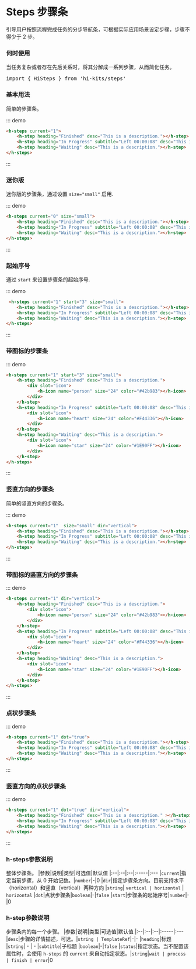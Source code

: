 # Steps 步骤条

引导用户按照流程完成任务的分步导航条，可根据实际应用场景设定步骤，步骤不得少于 2 步。

### 何时使用
当任务复杂或者存在先后关系时，将其分解成一系列步骤，从而简化任务。
<pre class="language-ts">
import { HiSteps } from 'hi-kits/steps'
</pre>


### 基本用法

简单的步骤条。

::: demo
```html
<h-steps current="1">
    <h-step heading="Finished" desc="This is a description."></h-step>
    <h-step heading="In Progress" subtitle="Left 00:00:08" desc="This is a description."></h-step>
    <h-step heading="Waiting" desc="This is a description."></h-step>
</h-steps>

```
:::

### 迷你版

迷你版的步骤条，通过设置 `size="small"` 启用.

::: demo
```html
<h-steps current="0" size="small">
    <h-step heading="Finished" desc="This is a description."></h-step>
    <h-step heading="In Progress" subtitle="Left 00:00:08" desc="This is a description."></h-step>
    <h-step heading="Waiting" desc="This is a description."></h-step>
</h-steps>

```
:::

### 起始序号
通过 `start` 来设置步骤条的起始序号.


::: demo
```html
 <h-steps current="1" start="3" size="small">
    <h-step heading="Finished" desc="This is a description."></h-step>
    <h-step heading="In Progress" subtitle="Left 00:00:08" desc="This is a description."></h-step>
    <h-step heading="Waiting" desc="This is a description."></h-step>
</h-steps>

```
:::

### 带图标的步骤条

::: demo
```html
<h-steps current="1" start="3" size="small">
    <h-step heading="Finished" desc="This is a description.">
        <div slot="icon">
            <h-icon name="person" size="24" color="#42b983"></h-icon>
        </div>
    </h-step>
    <h-step heading="In Progress" subtitle="Left 00:00:08" desc="This is a description.">
        <div slot="icon">
            <h-icon name="heart" size="24" color="#F44336"></h-icon>
        </div>
    </h-step>
    <h-step heading="Waiting" desc="This is a description.">
        <div slot="icon">
            <h-icon name="star" size="24" color="#1E90FF"></h-icon>
        </div>
    </h-step>
</h-steps>

```
:::

### 竖直方向的步骤条
简单的竖直方向的步骤条。


::: demo
```html
<h-steps current="1"  size="small" dir="vertical">
    <h-step heading="Finished" desc="This is a description."></h-step>
    <h-step heading="In Progress" subtitle="Left 00:00:08" desc="This is a description."></h-step>
    <h-step heading="Waiting" desc="This is a description."></h-step>
</h-steps>

```
:::

### 带图标的竖直方向的步骤条

::: demo
```html
<h-steps current="1" dir="vertical">
    <h-step heading="Finished" desc="This is a description.">
        <div slot="icon">
            <h-icon name="person" size="24" color="#42b983"></h-icon>
        </div>
    </h-step>
    <h-step heading="In Progress" subtitle="Left 00:00:08" desc="This is a description.">
        <div slot="icon">
            <h-icon name="heart" size="24" color="#F44336"></h-icon>
        </div>
    </h-step>
    <h-step heading="Waiting" desc="This is a description.">
        <div slot="icon">
            <h-icon name="star" size="24" color="#1E90FF"></h-icon>
        </div>
    </h-step>
</h-steps>

```
:::

### 点状步骤条

::: demo
```html
<h-steps current="1" dot="true">
    <h-step heading="Finished" desc="This is a description."></h-step>
    <h-step heading="In Progress" subtitle="Left 00:00:08" desc="This is a description."></h-step>
    <h-step heading="Waiting" desc="This is a description."></h-step>
</h-steps>

```
:::

### 竖直方向的点状步骤条

::: demo
```html
<h-steps current="1" dot="true" dir="vertical">
    <h-step heading="Finished" desc="This is a description." ></h-step>
    <h-step heading="In Progress" subtitle="Left 00:00:08" desc="This is a description."></h-step>
    <h-step heading="Waiting" desc="This is a description."></h-step>
</h-steps>

```
:::
### h-steps参数说明
整体步骤条。
|参数|说明|类型|可选值|默认值
|:--|:--|:--|:-----|:---
|`current`|指定当前步骤，从 0 开始记数。|`number`|-|0
|`dir`|指定步骤条方向。目前支持水平（horizontal）和竖直（vertical）两种方向	|`string`| `vertical | horizontal` | `horizontal`
|`dot`|点状步骤条|`boolean`|-|`false`
|`start`|步骤条的起始序号|`number`|-|0

### h-step参数说明
步骤条内的每一个步骤。
|参数|说明|类型|可选值|默认值
|:--|:--|:--|:-----|:---
|`desc`|步骤的详情描述，可选。|`string | TemplateRef`|-|-
|`heading`|标题	|`string`| - | -
|`subtitle`|子标题	|`boolean`|-|`false`
|`status`|指定状态。当不配置该属性时，会使用 `h-steps` 的 `current` 来自动指定状态。|`string`|`wait | process | finish | error`|0

